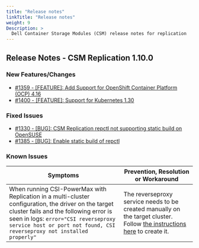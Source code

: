 ```yaml
---
title: "Release notes"
linkTitle: "Release notes"
weight: 9
Description: >
  Dell Container Storage Modules (CSM) release notes for replication
---
```

## Release Notes - CSM Replication 1.10.0

### New Features/Changes

- [#1359 - [FEATURE]: Add Support for OpenShift Container Platform (OCP) 4.16 ](https://github.com/dell/csm/issues/1359)
- [#1400 - [FEATURE]: Support for Kubernetes 1.30](https://github.com/dell/csm/issues/1400)

### Fixed Issues

- [#1330 - [BUG]: CSM Replication repctl not supporting static build on OpenSUSE](https://github.com/dell/csm/issues/1330)
- [#1385 - [BUG]: Enable static build of repctl](https://github.com/dell/csm/issues/1385)

### Known Issues
| Symptoms | Prevention, Resolution or Workaround |
| --- | --- | 
| When running CSI-PowerMax with Replication in a multi-cluster configuration, the driver on the target cluster fails and the following error is seen in logs: `error="CSI reverseproxy service host or port not found, CSI reverseproxy not installed properly"` | The reverseproxy service needs to be created manually on the target cluster. Follow [the instructions here](../../deployment/csmoperator/modules/replication) to create it.|
